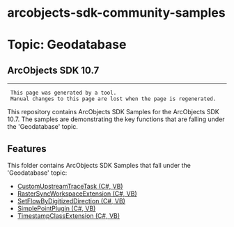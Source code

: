 # arcobjects-sdk-community-samples 
# Topic: Geodatabase
## ArcObjects SDK 10.7  

----------
     This page was generated by a tool.
     Manual changes to this page are lost when the page is regenerated.

This repository contains ArcObjects SDK Samples for the ArcObjects SDK 10.7.  The samples are demonstrating the key functions that are falling under the 'Geodatabase' topic.  


## Features

This folder contains ArcObjects SDK Samples that fall under the 'Geodatabase' topic:

* [CustomUpstreamTraceTask (C#, VB)](../../../../tree/master/Net/Geodatabase/CustomUpstreamTraceTask)  
* [RasterSyncWorkspaceExtension (C#, VB)](../../../../tree/master/Net/Geodatabase/RasterSyncWorkspaceExtension)  
* [SetFlowByDigitizedDirection (C#, VB)](../../../../tree/master/Net/Geodatabase/SetFlowByDigitizedDirection)  
* [SimplePointPlugin (C#, VB)](../../../../tree/master/Net/Geodatabase/SimplePointPlugin)  
* [TimestampClassExtension (C#, VB)](../../../../tree/master/Net/Geodatabase/TimestampClassExtension)  


